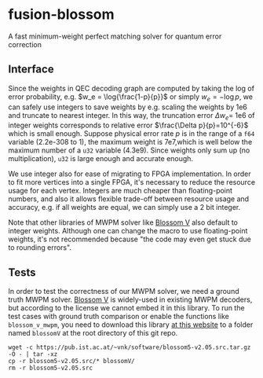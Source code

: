 # fusion-blossom
A fast minimum-weight perfect matching solver for quantum error correction

## Interface

Since the weights in QEC decoding graph are computed by taking the log of error probability, e.g. $w_e = \log{\frac{1-p}{p}}$ or simply $w_e = -\log{p}$, 
we can safely use integers to save weights by e.g. scaling the weights by 1e6 and truncate to nearest integer.
In this way, the truncation error $\Delta w_e =$ 1e6 of integer weights corresponds to relative error $\frac{\Delta p}{p}=10^{-6}$ which is small enough.
Suppose physical error rate $p$ is in the range of a `f64` variable (2.2e-308 to 1), the maximum weight is 7e7,which is well below
the maximum number of a `u32` variable (4.3e9). Since weights only sum up (no multiplication), `u32` is large enough and accurate enough.

We use integer also for ease of migrating to FPGA implementation. In order to fit more vertices into a single FPGA, it's necessary to reduce the
resource usage for each vertex. Integers are much cheaper than floating-point numbers, and also it allows flexible trade-off between resource usage and accuracy,
e.g. if all weights are equal, we can simply use a 2 bit integer.

Note that other libraries of MWPM solver like [Blossom V](https://doi.org/10.1007/s12532-009-0002-8) also default to integer weights.
Although one can change the macro to use floating-point weights, it's not recommended because "the code may even get stuck due to rounding errors".

## Tests

In order to test the correctness of our MWPM solver, we need a ground truth MWPM solver.
[Blossom V](https://doi.org/10.1007/s12532-009-0002-8) is widely-used in existing MWPM decoders, but according to the license we cannot embed it in this library.
To run the test cases with ground truth comparison or enable the functions like `blossom_v_mwpm`, you need to download this library
[at this website](https://pub.ist.ac.at/~vnk/software.html) to a folder named `blossomV` at the root directory of this git repo.

```shell
wget -c https://pub.ist.ac.at/~vnk/software/blossom5-v2.05.src.tar.gz -O - | tar -xz
cp -r blossom5-v2.05.src/* blossomV/
rm -r blossom5-v2.05.src
```
